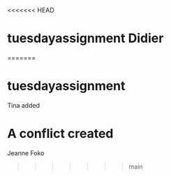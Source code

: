 <<<<<<< HEAD
# tuesdayassignment Didier
=======
# tuesdayassignment
Tina added
# A conflict created
Jeanne Foko
>>>>>>> main
